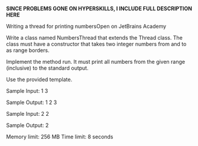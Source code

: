 ******SINCE PROBLEMS GONE ON HYPERSKILLS, I INCLUDE FULL DESCRIPTION HERE******

Writing a thread for printing numbersOpen on JetBrains Academy

Write a class named NumbersThread that extends the Thread class. The class must have a constructor that takes two integer numbers from and to as range borders.

Implement the method run. It must print all numbers from the given range (inclusive) to the standard output.

Use the provided template.


Sample Input:
1 3

Sample Output:
1
2
3

Sample Input:
2 2

Sample Output:
2


Memory limit: 256 MB
Time limit: 8 seconds
